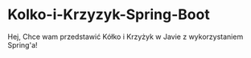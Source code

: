 # Kolko-i-Krzyzyk-Spring-Boot
Hej, Chce wam przedstawić Kółko i Krzyżyk w Javie z wykorzystaniem Spring'a!
